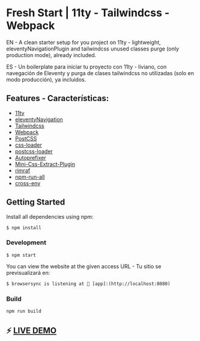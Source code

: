 # Fresh Start | 11ty - Tailwindcss - Webpack

EN - A clean starter setup for you project on 11ty - lightweight, eleventyNavigationPlugin and tailwindcss unused classes purge (only production mode), already included.

ES - Un boilerplate para iniciar tu proyecto con 11ty - liviano, con navegación de Eleventy y purga de clases tailwindcss no utilizadas (solo en modo producción), ya incluidos.

## Features - Características:
- [11ty](https://www.11ty.io/)
- [eleventyNavigation](https://github.com/11ty/eleventy-navigation)
- [Tailwindcss](https://tailwindcss.com)
- [Webpack](https://webpack.js.org/)
- [PostCSS](https://postcss.org/)
- [css-loader](https://www.npmjs.com/package/css-loader)
- [postcss-loader](https://www.npmjs.com/package/postcss-loader)
- [Autoprefixer](https://github.com/postcss/autoprefixer)
- [Mini-Css-Extract-Plugin](https://www.npmjs.com/package/mini-css-extract-plugin)
- [rimraf](https://www.npmjs.com/package/rimraf)
- [npm-run-all](https://www.npmjs.com/package/npm-run-all)
- [cross-env](https://www.npmjs.com/package/cross-env)

## Getting Started

Install all dependencies using npm:

```
$ npm install
```

### Development

```
$ npm start
```

You can view the website at the given access URL - Tu sitio se previsualizará en:
```
$ browsersync is listening at 🚀 [app]:(http://localhost:8080)
```

### Build

```
npm run build
```

## ⚡️ [LIVE DEMO](https://haveafreshstart.netlify.app/)

